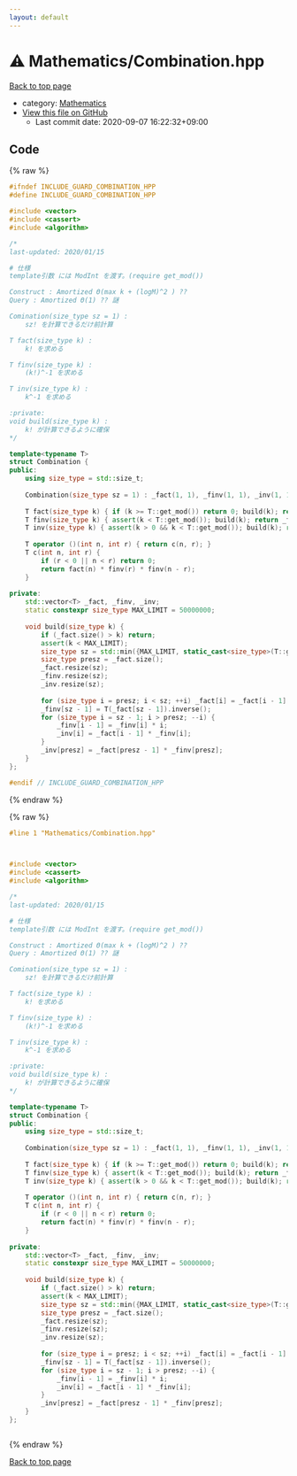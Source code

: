 ```yaml
---
layout: default
---
```


<!-- mathjax config similar to math.stackexchange -->
<script type="text/javascript" async
  src="https://cdnjs.cloudflare.com/ajax/libs/mathjax/2.7.5/MathJax.js?config=TeX-MML-AM_CHTML">
</script>
<script type="text/x-mathjax-config">
  MathJax.Hub.Config({
    TeX: { equationNumbers: { autoNumber: "AMS" }},
    tex2jax: {
      inlineMath: [ ['$','$'] ],
      processEscapes: true
    },
    "HTML-CSS": { matchFontHeight: false },
    displayAlign: "left",
    displayIndent: "2em"
  });
</script>

<script type="text/javascript" src="https://cdnjs.cloudflare.com/ajax/libs/jquery/3.4.1/jquery.min.js"></script>
<script src="https://cdn.jsdelivr.net/npm/jquery-balloon-js@1.1.2/jquery.balloon.min.js" integrity="sha256-ZEYs9VrgAeNuPvs15E39OsyOJaIkXEEt10fzxJ20+2I=" crossorigin="anonymous"></script>
<script type="text/javascript" src="../../assets/js/copy-button.js"></script>
<link rel="stylesheet" href="../../assets/css/copy-button.css" />


# :warning: Mathematics/Combination.hpp

<a href="../../index.html">Back to top page</a>

* category: <a href="../../index.html#540b21ecdb276f5087ee585cedd6d5d0">Mathematics</a>
* <a href="{{ site.github.repository_url }}/blob/master/Mathematics/Combination.hpp">View this file on GitHub</a>
    - Last commit date: 2020-09-07 16:22:32+09:00




## Code

<a id="unbundled"></a>
{% raw %}
```cpp
#ifndef INCLUDE_GUARD_COMBINATION_HPP
#define INCLUDE_GUARD_COMBINATION_HPP

#include <vector>
#include <cassert>
#include <algorithm>

/*
last-updated: 2020/01/15

# 仕様
template引数 には ModInt を渡す。(require get_mod())

Construct : Amortized Θ(max k + (logM)^2 ) ??
Query : Amortized Θ(1) ?? 謎

Comination(size_type sz = 1) :
	sz! を計算できるだけ前計算

T fact(size_type k) :
	k! を求める

T finv(size_type k) :
	(k!)^-1 を求める

T inv(size_type k) :
	k^-1 を求める

:private:
void build(size_type k) :
	k! が計算できるように確保
*/

template<typename T>
struct Combination {
public:
	using size_type = std::size_t;
	
	Combination(size_type sz = 1) : _fact(1, 1), _finv(1, 1), _inv(1, 1) { build(sz); }
	
	T fact(size_type k) { if (k >= T::get_mod()) return 0; build(k); return _fact[k]; }
	T finv(size_type k) { assert(k < T::get_mod()); build(k); return _finv[k]; }
	T inv(size_type k) { assert(k > 0 && k < T::get_mod()); build(k); return _inv[k]; }
	
	T operator ()(int n, int r) { return c(n, r); }
	T c(int n, int r) {
		if (r < 0 || n < r) return 0;
		return fact(n) * finv(r) * finv(n - r);
	}
	
private:
	std::vector<T> _fact, _finv, _inv;
	static constexpr size_type MAX_LIMIT = 50000000;
	
	void build(size_type k) {
		if (_fact.size() > k) return;
		assert(k < MAX_LIMIT);
		size_type sz = std::min({MAX_LIMIT, static_cast<size_type>(T::get_mod()), std::max(_fact.size() * 2, k + 1)});
		size_type presz = _fact.size();
		_fact.resize(sz);
		_finv.resize(sz);
		_inv.resize(sz);
		
		for (size_type i = presz; i < sz; ++i) _fact[i] = _fact[i - 1] * i;
		_finv[sz - 1] = T(_fact[sz - 1]).inverse();
		for (size_type i = sz - 1; i > presz; --i) {
			_finv[i - 1] = _finv[i] * i;
			_inv[i] = _fact[i - 1] * _finv[i];
		}
		_inv[presz] = _fact[presz - 1] * _finv[presz];
	}
};

#endif // INCLUDE_GUARD_COMBINATION_HPP
```
{% endraw %}

<a id="bundled"></a>
{% raw %}
```cpp
#line 1 "Mathematics/Combination.hpp"



#include <vector>
#include <cassert>
#include <algorithm>

/*
last-updated: 2020/01/15

# 仕様
template引数 には ModInt を渡す。(require get_mod())

Construct : Amortized Θ(max k + (logM)^2 ) ??
Query : Amortized Θ(1) ?? 謎

Comination(size_type sz = 1) :
	sz! を計算できるだけ前計算

T fact(size_type k) :
	k! を求める

T finv(size_type k) :
	(k!)^-1 を求める

T inv(size_type k) :
	k^-1 を求める

:private:
void build(size_type k) :
	k! が計算できるように確保
*/

template<typename T>
struct Combination {
public:
	using size_type = std::size_t;
	
	Combination(size_type sz = 1) : _fact(1, 1), _finv(1, 1), _inv(1, 1) { build(sz); }
	
	T fact(size_type k) { if (k >= T::get_mod()) return 0; build(k); return _fact[k]; }
	T finv(size_type k) { assert(k < T::get_mod()); build(k); return _finv[k]; }
	T inv(size_type k) { assert(k > 0 && k < T::get_mod()); build(k); return _inv[k]; }
	
	T operator ()(int n, int r) { return c(n, r); }
	T c(int n, int r) {
		if (r < 0 || n < r) return 0;
		return fact(n) * finv(r) * finv(n - r);
	}
	
private:
	std::vector<T> _fact, _finv, _inv;
	static constexpr size_type MAX_LIMIT = 50000000;
	
	void build(size_type k) {
		if (_fact.size() > k) return;
		assert(k < MAX_LIMIT);
		size_type sz = std::min({MAX_LIMIT, static_cast<size_type>(T::get_mod()), std::max(_fact.size() * 2, k + 1)});
		size_type presz = _fact.size();
		_fact.resize(sz);
		_finv.resize(sz);
		_inv.resize(sz);
		
		for (size_type i = presz; i < sz; ++i) _fact[i] = _fact[i - 1] * i;
		_finv[sz - 1] = T(_fact[sz - 1]).inverse();
		for (size_type i = sz - 1; i > presz; --i) {
			_finv[i - 1] = _finv[i] * i;
			_inv[i] = _fact[i - 1] * _finv[i];
		}
		_inv[presz] = _fact[presz - 1] * _finv[presz];
	}
};



```
{% endraw %}

<a href="../../index.html">Back to top page</a>

